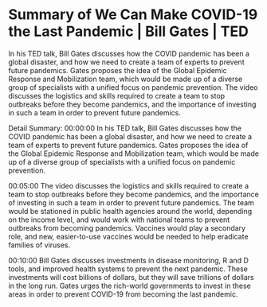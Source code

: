 # Summary of We Can Make COVID-19 the Last Pandemic | Bill Gates | TED

In his TED talk, Bill Gates discusses how the COVID pandemic has been a global disaster, and how we need to create a team of experts to prevent future pandemics. Gates proposes the idea of the Global Epidemic Response and Mobilization team, which would be made up of a diverse group of specialists with a unified focus on pandemic prevention. The video discusses the logistics and skills required to create a team to stop outbreaks before they become pandemics, and the importance of investing in such a team in order to prevent future pandemics.

Detail Summary: 
00:00:00
In his TED talk, Bill Gates discusses how the COVID pandemic has been a global disaster, and how we need to create a team of experts to prevent future pandemics. Gates proposes the idea of the Global Epidemic Response and Mobilization team, which would be made up of a diverse group of specialists with a unified focus on pandemic prevention.

00:05:00
The video discusses the logistics and skills required to create a team to stop outbreaks before they become pandemics, and the importance of investing in such a team in order to prevent future pandemics. The team would be stationed in public health agencies around the world, depending on the income level, and would work with national teams to prevent outbreaks from becoming pandemics. Vaccines would play a secondary role, and new, easier-to-use vaccines would be needed to help eradicate families of viruses.

00:10:00
Bill Gates discusses investments in disease monitoring, R and D tools, and improved health systems to prevent the next pandemic. These investments will cost billions of dollars, but they will save trillions of dollars in the long run. Gates urges the rich-world governments to invest in these areas in order to prevent COVID-19 from becoming the last pandemic.

